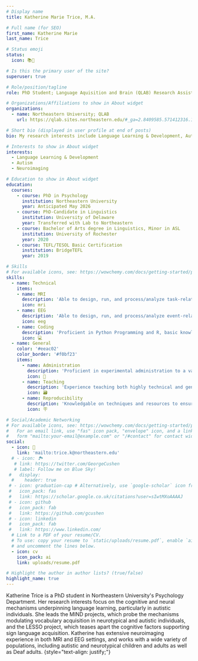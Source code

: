 ```yaml
---
# Display name
title: Katherine Marie Trice, M.A.

# Full name (for SEO)
first_name: Katherine Marie
last_name: Trice

# Status emoji
status:
  icon: 📚🦉

# Is this the primary user of the site?
superuser: true

# Role/position/tagline
role: PhD Student; Language Aquisition and Brain (QLAB) Research Assistant

# Organizations/Affiliations to show in About widget
organizations:
  - name: Northeastern University; QLAB
    url: https://qlab.sites.northeastern.edu/#_ga=2.8409585.571412316.1650246526-84210120.1642517980

# Short bio (displayed in user profile at end of posts)
bio: My research interests include Language Learning & Development, Autism, and Neuroimaging

# Interests to show in About widget
interests:
  - Language Learning & Development
  - Autism
  - Neuroimaging

# Education to show in About widget
education:
  courses:
    - course: PhD in Psychology
      institution: Northeastern University
      year: Anticipated May 2026
    - course: PhD-Candidate in Linguistics
      institution: University of Delaware	
      year: Transferred with Lab to Northeastern
    - course: Bachelor of Arts degree in Linguistics, Minor in ASL
      institution: University of Rochester
      year: 2020
    - course: TEFL/TESOL Basic Certification 
      institution: BridgeTEFL
      year: 2019

# Skills
# For available icons, see: https://wowchemy.com/docs/getting-started/page-builder/#icons
skills:
  - name: Technical
    items:
    - name: MRI
      description: 'Able to design, run, and process/analyze task-related contrast activation, multi-voxel pattern analyses, and diffusion tensor imaging'
      icon: mri
    - name: EEG
      description: 'Able to design, run, and process/analyze event-related potential, frequency power and oscillations, micro-states'
      icon: eeg
    - name: Coding
      description: 'Proficient in Python Programming and R, basic knowledge of Bash, Matlab, and Web Design'
      icon: 💻
  - name: General
    color: '#eeac02'
    color_border: '#f0bf23'
    items:
      - name: Administration
        description: 'Proficient in experimental administration to a variety of populations, including children, autistic, and Deaf individuals'
        icon: 👥
      - name: Teaching
        description: 'Experience teaching both highly technical and general material to small groups'
        icon: 🗃
      - name: Reproducibility
        description: 'Knowledgable on techniques and resources to ensure that data, especially neuroimaging data, is reproducible'
        icon: 🪧

# Social/Academic Networking
# For available icons, see: https://wowchemy.com/docs/getting-started/page-builder/#icons
#   For an email link, use "fas" icon pack, "envelope" icon, and a link in the
#   form "mailto:your-email@example.com" or "/#contact" for contact widget.
social:
  - icon: 📧 
    link: 'mailto:trice.k@northeastern.edu'
  # - icon: 🏞️
   # link: https://twitter.com/GeorgeCushen
   # label: Follow me on Blue Sky!
 #   display:
  #    header: true
 # - icon: graduation-cap # Alternatively, use `google-scholar` icon from `ai` icon pack
 #   icon_pack: fas
 #   link: https://scholar.google.co.uk/citations?user=sIwtMXoAAAAJ
 # - icon: github
 #   icon_pack: fab
 #   link: https://github.com/gcushen
 # - icon: linkedin
 #   icon_pack: fab
 #   link: https://www.linkedin.com/
  # Link to a PDF of your resume/CV.
  # To use: copy your resume to `static/uploads/resume.pdf`, enable `ai` icons in `params.yaml`,
  # and uncomment the lines below.
  - icon: cv
    icon_pack: ai
    link: uploads/resume.pdf

# Highlight the author in author lists? (true/false)
highlight_name: true
---
```


Katherine Trice is a PhD student in Northeastern University's Psychology Department. Her research interests focus on the cognitive and neural mechanisms underpinning language learning, particularly in autistic individuals. She leads the MIND projects, which probe the mechanisms modulating vocabulary acquisition in neurotypical and autistic individuals, and the LESSO project, which teases apart the cognitive factors supporting sign language acquisition. Katherine has extensive neuroimaging experience in both MRI and EEG settings, and works with a wide variety of populations, including autistic and neurotypical children and adults as well as Deaf adults.
{style="text-align: justify;"}
